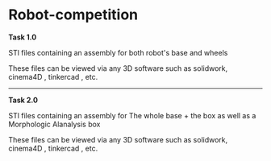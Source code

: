 # Robot-competition
**Task 1.0**

STl files containing an assembly for both robot's base and wheels

These files can be viewed via any 3D software such as solidwork, cinema4D , tinkercad , etc.

---
**Task 2.0**

STl files containing an assembly for The whole base + the box as well as a Morphologic Alanalysis box 

These files can be viewed via any 3D software such as solidwork, cinema4D , tinkercad , etc.
